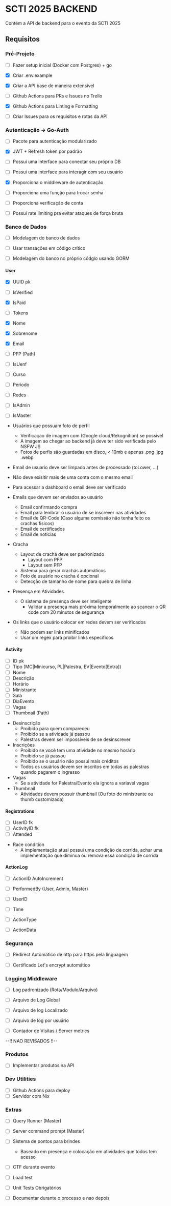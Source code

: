 # SCTI 2025 BACKEND

Contém a API de backend para o evento da SCTI 2025

## Requisitos

### Pré-Projeto
- [ ] Fazer setup inicial (Docker com Postgres) + go
- [x] Criar .env.example
- [x] Criar a API base de maneira extensível
- [ ] Github Actions para PRs e Issues no Trello
- [x] Github Actions para Linting e Formatting
- [ ] Criar Issues para os requisitos e rotas da API


### Autenticação -> Go-Auth
- [ ] Pacote para autenticação modularizado
- [x] JWT + Refresh token por padrão
- [ ] Possui uma interface para conectar seu próprio DB
- [ ] Possui uma interface para interagir com seu usuário
- [x] Proporciona o middleware de  autenticação
- [ ] Proporciona uma função para trocar senha
- [ ] Proporciona verificação de conta
- [ ] Possui rate limiting pra evitar ataques de força bruta


### Banco de Dados
- [ ] Modelagem do banco de dados
- [ ] Usar transações em código crítico
- [ ] Modelagem do banco no próprio códgio usando GORM


#### User
- [x] UUID pk
- [ ] IsVerified
- [x] IsPaid
- [ ] Tokens
- [x] Nome
- [x] Sobrenome
- [x] Email
- [ ] PFP (Path)
- [ ] IsUenf
- [ ] Curso
- [ ] Periodo
- [ ] Redes
- [ ] IsAdmin
- [ ] IsMaster


- Usuários que possuam foto de perfil
    - Verificaçao de imagem com (Google cloud/Rekognition) se possível
    - A imagem ao chegar ao backend já deve ter sido verificada pelo NSFW JS
    - Fotos de perfis são guardadas em disco, < 10mb e apenas .png .jpg .webp

- Email de usuario deve ser limpado antes de processado (toLower, ...)
- Não deve exisitir mais de uma conta com o mesmo email
- Para acessar a dashboard o email deve ser verificado
- Emails que devem ser enviados ao usuário
    - Email confirmando compra
    - Email para lembrar o usuário de se inscrever nas atividades
    - Email de QR-Code (Caso alguma comissão não tenha feito os crachas fisicos)
    - Email de certificados
    - Email de notícias

- Cracha
    - Layout de crachá deve ser padronizado
        - Layout com PFP
        - Layout sem PFP
    - Sistema para gerar crachás automáticos
    - Foto de usuário no cracha é opcional
    - Detecção de tamanho de nome para quebra de linha

- Presença em Atividades
    - O sistema de presença deve ser inteligente
        - Validar a presença mais próxima temporalmente ao scanear o QR code com 20 minutos de segurança

- Os links que o usuário colocar em redes devem ser verificados
    - Não podem ser links minificados
    - Usar um regex para proibir links especificos


#### Activity
- [ ] ID pk
- [ ] Tipo (MC|Minicurso, PL|Palestra, EV|Evento[Extra])
- [ ] Nome
- [ ] Descrição
- [ ] Horário
- [ ] Ministrante
- [ ] Sala
- [ ] DiaEvento
- [ ] Vagas
- [ ] Thumbnail (Path)

- Desinscrição
    - Proibido para quem compareceu
    - Proibido se a atividade já passou
    - Palestras devem ser impossíveis de se desinscrever
- Inscrições
    - Proibido se você tem uma atividade no mesmo horário
    - Proibido se já passou
    - Proibido se o usuário não possui mais créditos
    - Todos os usuários devem ser inscritos em todas as palestras quando pagarem o ingresso
- Vagas
    - Se a atividade for Palestra/Evento ela ignora a variavel vagas
- Thumbnail
    - Atividades devem possuir thumbnail (Ou foto do ministrante ou thumb customizada)


#### Registrations
- [ ] UserID fk
- [ ] ActivityID fk
- [ ] Attended

- Race condition
    - A implementação atual possui uma condição de corrida, achar uma implementação que diminua ou remova essa condição de corrida


#### ActionLog
- [ ] ActionID AutoIncrement
- [ ] PerformedBy (User, Admin, Master)
- [ ] UserID
- [ ] Time
- [ ] ActionType
- [ ] ActionData


### Segurança
- [ ] Redirect Automático de http para https pela linguagem
- [ ] Certificado Let's encrypt automático


### Logging Middleware
- [ ] Log padronizado (Rota/Modulo/Arquivo)
- [ ] Arquivo de Log Global
- [ ] Arquivo de log Localizado
- [ ] Arquivo de log por usuário
- [ ] Contador de Visitas / Server metrics


--!! NAO REVISADOS !!--
### Produtos
- [ ] Implementar produtos na API

### Dev Utilities
- [ ] Github Actions para deploy
- [ ] Servidor com Nix

### Extras
- [ ] Query Runner (Master)
- [ ] Server command prompt (Master)
- [ ] Sistema de pontos para brindes
    - Baseado em presença e colocação em atividades que todos tem acesso
- [ ] CTF durante evento
- [ ] Load test
- [ ] Unit Tests Obrigatórios
- [ ] Documentar durante o processo e nao depois

